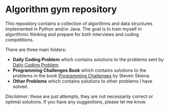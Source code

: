 # Algorithm gym repository

This repository contains a collection of algorithms and data structures implemented in Python and/or Java. The goal is to train myself in algorithmic thinking and prepare for both interviews and coding competitions. 

There are three main folders:
- **Daily Coding Problem** which contains solutions to the problems sent by [Daily Coding Problem](https://www.dailycodingproblem.com/).
- **Programming Challenges Book** which contains solutions to the problems in the book [Programming Challenges](https://www.amazon.com/Programming-Challenges-Contest-Training-Computer/dp/0387001638) by Steven Skiena.
- **Other Problems** which contains solutions to other problems I have solved.

*Disclaimer*: these are just attempts, they are not necessarily correct or optimal solutions. If you have any suggestions, please let me know.